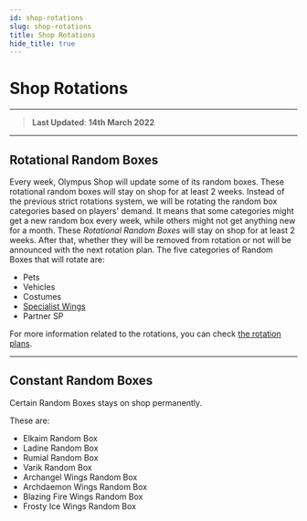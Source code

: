 ```yaml
---
id: shop-rotations
slug: shop-rotations
title: Shop Rotations
hide_title: true
---
```

# **Shop Rotations**
---
> **Last Updated**: **14th March 2022**
---

## **Rotational Random Boxes**

Every week, Olympus Shop will update some of its random boxes.
These rotational random boxes will stay on shop for at least 2 weeks.
Instead of the previous strict rotations system, we will be rotating the random box categories based on players' demand.
It means that some categories might get a new random box every week, while others might not get anything new for a month.
These *Rotational Random Boxes* will stay on shop for at least 2 weeks.
After that, whether they will be removed from rotation or not will be announced with the next rotation plan.
The five categories of Random Boxes that will rotate are:
- Pets
- Vehicles
- Costumes
- [Specialist Wings](/information/wings-rework)
- Partner SP

For more information related to the rotations, you can check [the rotation plans](../shop).

---

## **Constant Random Boxes**

Certain Random Boxes stays on shop permanently.

These are:

- Elkaim Random Box
- Ladine Random Box
- Rumial Random Box
- Varik Random Box
- Archangel Wings Random Box
- Archdaemon Wings Random Box
- Blazing Fire Wings Random Box
- Frosty Ice Wings Random Box
